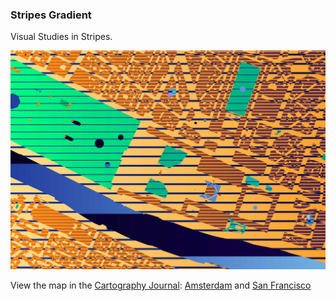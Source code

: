 ### Stripes Gradient

Visual Studies in Stripes. 

![Paris](https://raw.githubusercontent.com/sensescape/stripes-gradient/master/images/paris-stripes.jpg)

View the map in the [Cartography Journal](https://geraldinesarmiento.com/cartography): [Amsterdam](https://geraldinesarmiento.com/cartography/2020/5/12/amsterdam) and [San Francisco](https://geraldinesarmiento.com/cartography/2020/5/3/san-francisco)



